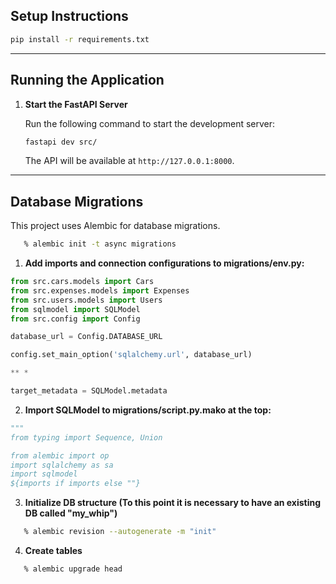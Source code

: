 ## Setup Instructions


   ```bash
   pip install -r requirements.txt
   ```

---

## Running the Application

1. **Start the FastAPI Server**

   Run the following command to start the development server:

   ```bash
   fastapi dev src/
   ```

   The API will be available at `http://127.0.0.1:8000`.

---

## Database Migrations

This project uses Alembic for database migrations.

```bash
   % alembic init -t async migrations
   ```

1. **Add imports and connection configurations to migrations/env.py:**

```python
from src.cars.models import Cars
from src.expenses.models import Expenses
from src.users.models import Users
from sqlmodel import SQLModel
from src.config import Config

database_url = Config.DATABASE_URL

config.set_main_option('sqlalchemy.url', database_url)

** *

target_metadata = SQLModel.metadata
   ```
2. **Import SQLModel to migrations/script.py.mako at the top:**
```python
"""
from typing import Sequence, Union

from alembic import op
import sqlalchemy as sa
import sqlmodel
${imports if imports else ""}
   ```

3. **Initialize DB structure (To this point it is necessary to have an existing DB called "my_whip")**

```bash
   % alembic revision --autogenerate -m "init"
   ```
4. **Create tables**
```bash
   % alembic upgrade head
   ```